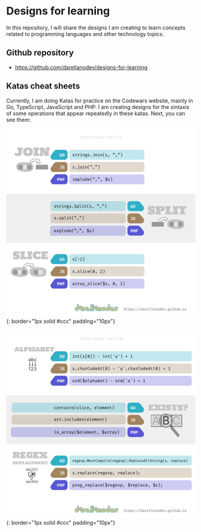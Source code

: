 # Designs for learning

In this repository, I will share the designs I am creating to learn concepts related to programming languages and other technology topics.

## Github repository

- <https://github.com/darellanodev/designs-for-learning>

## Katas cheat sheets

Currently, I am doing Katas for practice on the Codewars website, mainly in Go, TypeScript, JavaScript and PHP. I am creating designs for the sintaxis of some operations that appear repeatedly in these katas. Next, you can see them:

![Katas cheat sheet 01](katas_cheat_sheets/katas_cheat_sheet_01.svg){: border="1px solid #ccc" padding="10px"}

![Katas cheat sheet 02](katas_cheat_sheets/katas_cheat_sheet_02.svg){: border="1px solid #ccc" padding="10px"}
